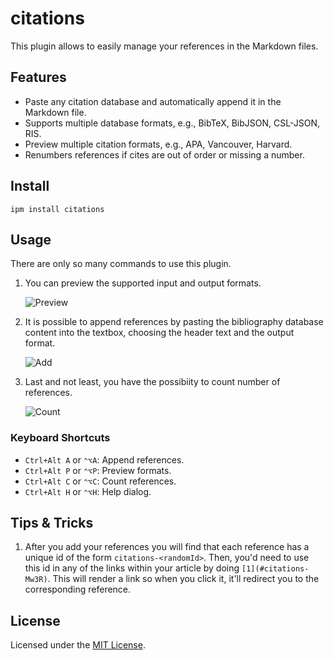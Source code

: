 # citations

This plugin allows to easily manage your references in the Markdown files.

## Features

- Paste any citation database and automatically append it in the Markdown file.
- Supports multiple database formats, e.g., BibTeX, BibJSON, CSL-JSON, RIS.
- Preview multiple citation formats, e.g., APA, Vancouver, Harvard.
- Renumbers references if cites are out of order or missing a number.

## Install

```shell
ipm install citations
```

## Usage

There are only so many commands to use this plugin.

1. You can preview the supported input and output formats.

    ![Preview](img/preview.gif)

1. It is possible to append references by pasting the bibliography database content into the textbox,
choosing the header text and the output format.

    ![Add](img/add.gif)

1. Last and not least, you have the possibiity to count number of references.

    ![Count](img/cite-count.gif)

### Keyboard Shortcuts

- `Ctrl+Alt A` or `⌃⌥A`: Append references.
- `Ctrl+Alt P` or `⌃⌥P`: Preview formats.
- `Ctrl+Alt C` or `⌃⌥C`: Count references.
- `Ctrl+Alt H` or `⌃⌥H`: Help dialog.

## Tips & Tricks

1. After you add your references you will find that each reference has a unique id of the form `citations-<randomId>`. Then, you'd need to use this id in any of the links within your article by doing `[1](#citations-Mw3R)`. This will render a link so when you click it, it'll redirect you to the corresponding reference.

## License

Licensed under the [MIT License](LICENSE).
